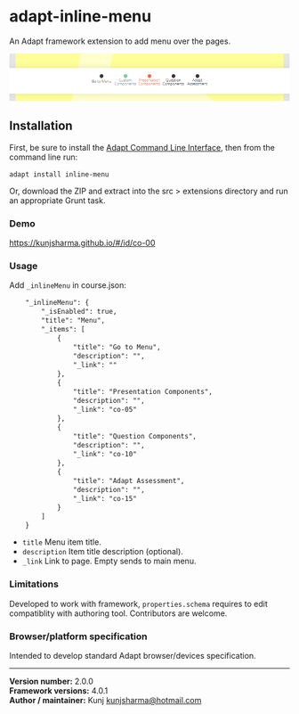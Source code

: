 # adapt-inline-menu  
    
An Adapt framework extension to add menu over the pages.

<img src="assets/adapt-inline-menu.png" alt="Inline menu">



## Installation

First, be sure to install the [Adapt Command Line Interface](https://github.com/cajones/adapt-cli), then from the command line run:

    adapt install inline-menu

Or, download the ZIP and extract into the src > extensions directory and run an appropriate Grunt task.

### Demo

https://kunjsharma.github.io/#/id/co-00

### Usage

Add `_inlineMenu` in course.json:

```
	"_inlineMenu": {
		"_isEnabled": true,
		"title": "Menu",
		"_items": [
	        {
	            "title": "Go to Menu",
	            "description": "",
	            "_link": ""
	        },
	        {
	            "title": "Presentation Components",
	            "description": "",
	            "_link": "co-05"
	        },
	        {
	            "title": "Question Components",
	            "description": "",
	            "_link": "co-10"
	        },
	        {
	            "title": "Adapt Assessment",
	            "description": "",
	            "_link": "co-15"
	        }
		]
	}
```

* `title` Menu item title.
* `description` Item title description (optional).
* `_link` Link to page. Empty sends to main menu.


### Limitations

Developed to work with framework, `properties.schema` requires to edit compatiblity with authoring tool. Contributors are welcome.

### Browser/platform specification

Intended to develop standard Adapt browser/devices specification.

----------------------------
**Version number:**  2.0.0  
**Framework versions:** 4.0.1  
**Author / maintainer:** Kunj <kunjsharma@hotmail.com>  
